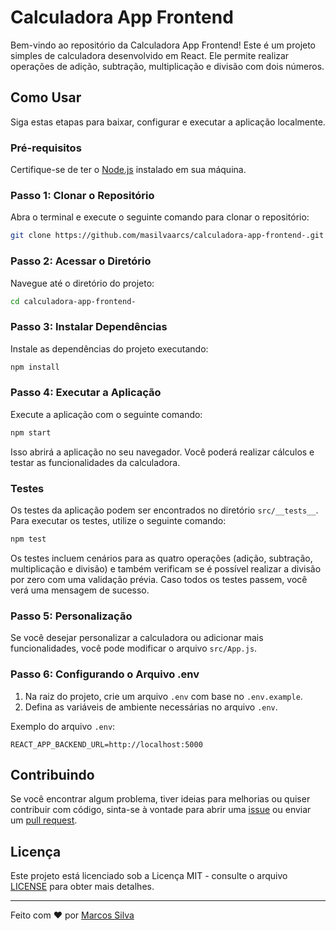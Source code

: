# Calculadora App Frontend

Bem-vindo ao repositório da Calculadora App Frontend! Este é um projeto simples de calculadora desenvolvido em React. Ele permite realizar operações de adição, subtração, multiplicação e divisão com dois números.

## Como Usar

Siga estas etapas para baixar, configurar e executar a aplicação localmente.

### Pré-requisitos

Certifique-se de ter o [Node.js](https://nodejs.org/) instalado em sua máquina.

### Passo 1: Clonar o Repositório

Abra o terminal e execute o seguinte comando para clonar o repositório:

```bash
git clone https://github.com/masilvaarcs/calculadora-app-frontend-.git
```

### Passo 2: Acessar o Diretório

Navegue até o diretório do projeto:

```bash
cd calculadora-app-frontend-
```

### Passo 3: Instalar Dependências

Instale as dependências do projeto executando:

```bash
npm install
```

### Passo 4: Executar a Aplicação

Execute a aplicação com o seguinte comando:

```bash
npm start
```

Isso abrirá a aplicação no seu navegador. Você poderá realizar cálculos e testar as funcionalidades da calculadora.

### Testes

Os testes da aplicação podem ser encontrados no diretório `src/__tests__`. Para executar os testes, utilize o seguinte comando:

```bash
npm test
```

Os testes incluem cenários para as quatro operações (adição, subtração, multiplicação e divisão) e também verificam se é possível realizar a divisão por zero com uma validação prévia. Caso todos os testes passem, você verá uma mensagem de sucesso.

### Passo 5: Personalização

Se você desejar personalizar a calculadora ou adicionar mais funcionalidades, você pode modificar o arquivo `src/App.js`.

### Passo 6: Configurando o Arquivo .env

1. Na raiz do projeto, crie um arquivo `.env` com base no `.env.example`.
2. Defina as variáveis de ambiente necessárias no arquivo `.env`.

Exemplo do arquivo `.env`:
```
REACT_APP_BACKEND_URL=http://localhost:5000
```
## Contribuindo

Se você encontrar algum problema, tiver ideias para melhorias ou quiser contribuir com código, sinta-se à vontade para abrir uma [issue](https://github.com/masilvaarcs/calculadora-app-frontend-/issues) ou enviar um [pull request](https://github.com/masilvaarcs/calculadora-app-frontend-/pulls).

## Licença

Este projeto está licenciado sob a Licença MIT - consulte o arquivo [LICENSE](LICENSE) para obter mais detalhes.

---

Feito com :heart: por [Marcos Silva](https://www.linkedin.com/in/marcosprogramador/)